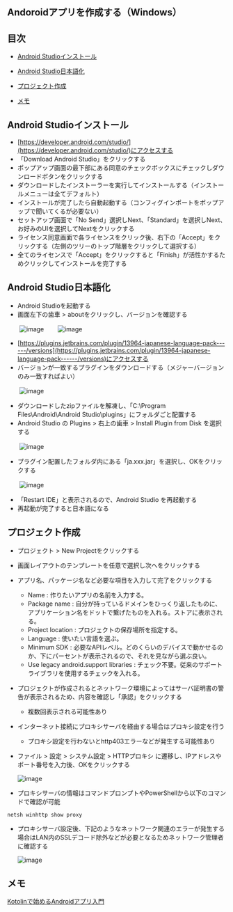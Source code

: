 ## Andoroidアプリを作成する（Windows）
## 目次
- [Android Studioインストール](#anchor1)
- [Android Studio日本語化](#anchor2)
- [プロジェクト作成](#anchor3)

- [メモ](#anchor99)

<a id="anchor1"></a>
## Android Studioインストール
- [https://developer.android.com/studio/](https://developer.android.com/studio/)にアクセスする
- 「Download Android Studio」をクリックする
- ポップアップ画面の最下部にある同意のチェックボックスにチェックしダウンロードボタンをクリックする
- ダウンロードしたインストーラーを実行してインストールする（インストールメニューは全てデフォルト）
- インストールが完了したら自動起動する（コンフィグインポートをポップアップで聞いてくるが必要ない）
- セットアップ画面で「No Send」選択しNext、「Standard」を選択しNext、お好みのUIを選択してNextをクリックする
- ライセンス同意画面で各ライセンスをクリック後、右下の「Accept」をクリックする（左側のツリーのトップ階層をクリックして選択する）
- 全てのライセンスで「Accept」をクリックすると「Finish」が活性かするためクリックしてインストールを完了する

<a id="anchor2"></a>
## Android Studio日本語化
- Android Studioを起動する
- 画面左下の歯車 > aboutをクリックし、バージョンを確認する

　　![image](https://user-images.githubusercontent.com/87625373/208794823-21b746d8-899b-451e-a465-849a38111bde.png)
　　![image](https://user-images.githubusercontent.com/87625373/208795180-9e6c35bb-6bd2-40ec-8a89-fd5353562655.png)

- [https://plugins.jetbrains.com/plugin/13964-japanese-language-pack------/versions](https://plugins.jetbrains.com/plugin/13964-japanese-language-pack------/versions)にアクセスする
- バージョンが一致するプラグインをダウンロードする（メジャーバージョンのみ一致すればよい）

　　![image](https://user-images.githubusercontent.com/87625373/208795818-2c21a8c4-6e28-4b61-92e8-241bc92142e1.png)

- ダウンロードしたzipファイルを解凍し、「C:\Program Files\Android\Android Studio\plugins」にフォルダごと配置する
- Android Studio の Plugins > 右上の歯車 > Install Plugin from Disk を選択する

　　![image](https://user-images.githubusercontent.com/87625373/208794100-c1d7e6e5-942e-4483-bfb1-2511743273b3.png)

- プラグイン配置したフォルダ内にある「ja.xxx.jar」を選択し、OKをクリックする

　　![image](https://user-images.githubusercontent.com/87625373/208796680-2f47eb23-489e-4836-b001-110467e76747.png)

- 「Restart IDE」と表示されるので、Android Studio を再起動する
- 再起動が完了すると日本語になる

<a id="anchor3"></a>
## プロジェクト作成
- プロジェクト > New Projectをクリックする
- 画面レイアウトのテンプレートを任意で選択し次へをクリックする
- アプリ名、パッケージ名など必要な項目を入力して完了をクリックする
  - Name : 作りたいアプリの名前を入力する。
  - Package name : 自分が持っているドメインをひっくり返したものに、アプリケーション名をドットで繋げたものを入れる。ストアに表示される。
  - Project location : プロジェクトの保存場所を指定する。
  - Language : 使いたい言語を選ぶ。
  - Minimum SDK : 必要なAPIレベル。どのくらいのデバイスで動かせるのか、下にパーセントが表示されるので、それを見ながら選ぶ良い。
  - Use legacy android.support libraries : チェック不要。従来のサポートライブラリを使用するチェックを入れる。
- プロジェクトが作成されるとネットワーク環境によってはサーバ証明書の警告が表示されるため、内容を確認し「承認」をクリックする
  - 複数回表示される可能性あり
- インターネット接続にプロキシサーバを経由する場合はプロキシ設定を行う
  - プロキシ設定を行わないとhttp403エラーなどが発生する可能性あり
- ファイル > 設定 > システム設定 > HTTPプロキシ に遷移し、IPアドレスやポート番号を入力後、OKをクリックする

    ![image](https://user-images.githubusercontent.com/87625373/208830056-f54e6b07-59c4-4c8f-8a44-1fc9a1644871.png)

- プロキシサーバの情報はコマンドプロンプトやPowerShellから以下のコマンドで確認が可能
```
netsh winhttp show proxy
```
- プロキシサーバ設定後、下記のようなネットワーク関連のエラーが発生する場合はLAN内のSSLデコード除外などが必要となるためネットワーク管理者に確認する

    ![image](https://user-images.githubusercontent.com/87625373/208832806-330b3082-b8b2-4256-9db7-dfaf2e8a880f.png)


<a id="anchor99"></a>
## メモ
[Kotolinで始めるAndroidアプリ入門](https://qiita.com/k-ysd/items/4efdecdfd60afe333a3a)
